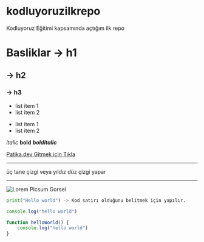# kodluyoruzilkrepo
Kodluyoruz Eğitimi kapsamında açtığım ilk repo

# Basliklar -> h1
## -> h2
### -> h3

- list item 1
- list item 2

* list item 1
* list item 2

*italic* **bold** ***bolditalic***

[Patika.dev Gitmek için Tıkla](https://app.patika.dev)

--- 
üç tane çizgi veya yıldız düz çizgi yapar 
***

![Lorem Picsum Gorsel](https://picsum.photos/200/300)


```python
print("Hello world") -> Kod satırı olduğunu belitmek için yapılır.
```

```javascript
console.log("hello world")

function helloWorld() {
    console.log("hello world")
}
```